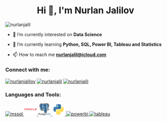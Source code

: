 <h1 align="center">Hi 👋, I'm Nurlan Jalilov</h1>
<p align="left"> <img src="https://komarev.com/ghpvc/?username=nurlanjalil&label=Profile%20views&color=0e75b6&style=flat" alt="nurlanjalil" /> </p>

- 🔭 I’m currently interested on **Data Science**

- 🌱 I’m currently learning **Python, SQL, Power BI, Tableau and Statistics**

- 📫 How to reach me **nurlanjalil@icloud.com**

<h3 align="left">Connect with me:</h3>
<p align="left">
<a href="https://linkedin.com/in/nurlanjalilov" target="blank"><img align="center" src="https://raw.githubusercontent.com/rahuldkjain/github-profile-readme-generator/master/src/images/icons/Social/linked-in-alt.svg" alt="nurlanjalilov" height="30" width="40" /></a>
<a href="https://instagram.com/nurlanjalil" target="blank"><img align="center" src="https://raw.githubusercontent.com/rahuldkjain/github-profile-readme-generator/master/src/images/icons/Social/instagram.svg" alt="nurlanjalil" height="30" width="40" /></a>
<a href="https://www.youtube.com/c/nurlanjalil" target="blank"><img align="center" src="https://raw.githubusercontent.com/rahuldkjain/github-profile-readme-generator/master/src/images/icons/Social/youtube.svg" alt="nurlanjalil" height="30" width="40" /></a>
</p>

<h3 align="left">Languages and Tools:</h3>
<p align="left"> <a href="https://www.microsoft.com/en-us/sql-server" target="_blank" rel="noreferrer"> <img src="https://www.svgrepo.com/show/303229/microsoft-sql-server-logo.svg" alt="mssql" width="40" height="40"/> </a> <a href="https://www.oracle.com/" target="_blank" rel="noreferrer"> <img src="https://raw.githubusercontent.com/devicons/devicon/master/icons/oracle/oracle-original.svg" alt="oracle" width="40" height="40"/> </a> <a href="https://www.postgresql.org" target="_blank" rel="noreferrer"> <img src="https://raw.githubusercontent.com/devicons/devicon/master/icons/postgresql/postgresql-original-wordmark.svg" alt="postgresql" width="40" height="40"/> </a> <a href="https://www.python.org" target="_blank" rel="noreferrer"> <img src="https://raw.githubusercontent.com/devicons/devicon/master/icons/python/python-original.svg" alt="python" width="40" height="40"/> </a> <a href="[https://www.python.org](https://app.powerbi.com/)" target="_blank" rel="noreferrer"> <img src="https://upload.wikimedia.org/wikipedia/commons/c/cf/New_Power_BI_Logo.svg" alt="powerbi" width="40" height="40"/> </a> <a href="https://www.tableau.com/" target="_blank" rel="noreferrer"> <img src="https://logos-world.net/wp-content/uploads/2021/10/Tableau-Symbol.png" alt="tableau" height="40"/> </a> </p> 
